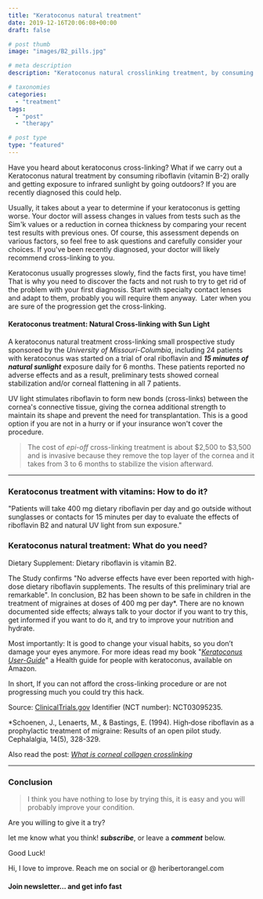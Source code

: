 ```yaml
---
title: "Keratoconus natural treatment"
date: 2019-12-16T20:06:08+00:00
draft: false

# post thumb
image: "images/B2_pills.jpg"

# meta description
description: "Keratoconus natural crosslinking treatment, by consuming vitamin B2 orally and getting exposure to infrared sunlight by going outdoors."

# taxonomies
categories: 
  - "treatment"
tags:
  - "post"
  - "therapy"

# post type
type: "featured"
---
```


Have you heard about keratoconus cross-linking? What if we carry out a Keratoconus natural treatment by consuming riboflavin (vitamin B-2) orally and getting exposure to infrared sunlight by going outdoors? If you are recently diagnosed this could help.

Usually, it takes about a year to determine if your keratoconus is getting worse. Your doctor will assess changes in values from tests such as the Sim'k values or a reduction in cornea thickness by comparing your recent test results with previous ones. Of course, this assessment depends on various factors, so feel free to ask questions and carefully consider your choices. If you've been recently diagnosed, your doctor will likely recommend cross-linking to you.

Keratoconus usually progresses slowly, find the facts first, you have time! That is why you need to discover the facts and not rush to try to get rid of the problem with your first diagnosis. Start with specialty contact lenses and adapt to them, probably you will require them anyway.  Later when you are sure of the progression get the cross-linking.

#### Keratoconus treatment: Natural Cross-linking with Sun Light

A keratoconus natural treatment cross-linking small prospective study sponsored by the _University of Missouri-Columbia_, including 24 patients with keratoconus was started on a trial of oral riboflavin and **_15 minutes of natural sunlight_** exposure daily for 6 months. These patients reported no adverse effects and as a result, preliminary tests showed corneal stabilization and/or corneal flattening in all 7 patients.

UV light stimulates riboflavin to form new bonds (cross-links) between the cornea's connective tissue, giving the cornea additional strength to maintain its shape and prevent the need for transplantation. This is a good option if you are not in a hurry or if your insurance won't cover the procedure.

>The cost of _epi-off_ cross-linking treatment is about $2,500 to $3,500 and is invasive because they remove the top layer of the cornea and it takes from 3 to 6 months to stabilize the vision afterward.

* * *

### Keratoconus treatment with vitamins: How to do it?

"Patients will take 400 mg dietary riboflavin per day and go outside without sunglasses or contacts for 15 minutes per day to evaluate the effects of riboflavin B2 and natural UV light from sun exposure."

### Keratoconus natural treatment: What do you need?

Dietary Supplement: Dietary riboflavin is vitamin B2.

The Study confirms "No adverse effects have ever been reported with high-dose dietary riboflavin supplements. The results of this preliminary trial are remarkable". In conclusion, B2 has been shown to be safe in children in the treatment of migraines at doses of 400 mg per day\*. There are no known documented side effects; always talk to your doctor if you want to try this, get informed if you want to do it, and try to improve your nutrition and hydrate.

Most importantly: It is good to change your visual habits, so you don’t damage your eyes anymore. For more ideas read my book "_[Keratoconus User-Guide](https://www.amazon.com/dp/B082MB75HW)_" a Health guide for people with keratoconus, available on Amazon.

In short, If you can not afford the cross-linking procedure or are not progressing much you could try this hack.

Source: [ClinicalTrials.gov](https://clinicaltrials.gov/ct2/show/NCT03095235?term=keratoconus&cond=B2+crosslinking&draw=2&rank=1) Identifier (NCT number): NCT03095235.

\*Schoenen, J., Lenaerts, M., & Bastings, E. (1994). High‐dose riboflavin as a prophylactic treatment of migraine: Results of an open pilot study. Cephalalgia, 14(5), 328-329.

Also read the post: [_What is corneal collagen crosslinking_](../what-is-corneal-collagen-crosslinking/)

* * *

### Conclusion

>I think you have nothing to lose by trying this, it is easy and you will probably improve your condition.

Are you willing to give it a try?

let me know what you think! _**subscribe**_, or leave a **_comment_** below.

Good Luck!

Hi, I love to improve. Reach me on social or @ heribertorangel.com

#### Join newsletter... and get info fast